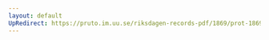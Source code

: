 ```yaml
---
layout: default
UpRedirect: https://pruto.im.uu.se/riksdagen-records-pdf/1869/prot-1869--ak--225/prot-1869--ak--225_002.pdf
---
```

